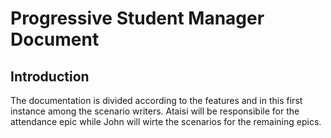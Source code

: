 # Progressive Student Manager Document

## Introduction
The documentation is divided according to the features and in this first instance among the scenario writers.
Ataisi will be responsibile for the attendance epic while John will wirte the scenarios for the remaining epics.